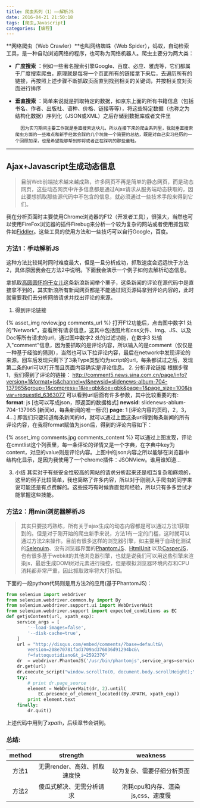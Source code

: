 ```yaml
---
title: 爬虫系列（1）——解析JS
date: 2016-04-21 21:50:18
tags: [爬虫,Javascript]
categories: [编程]
---
```



**网络爬虫（Web Crawler）**也叫网络蜘蛛（Web Spider），蚂蚁，自动检索工具，是一种自动浏览网络的程序，也可称为网络机器人。爬虫主要分为两大类：
 
- **广度搜索** ：例如一些著名搜索引擎Google、百度、必应、雅虎等，它们都属于广度搜索爬虫，原理就是每将一个页面所有的链接拿下来后，去遍历所有的链接，再按照上述步骤不断抓取页面直到找到相关的关键词，并按相关度对页面进行排序

- **垂直搜索** ：简单来说就是抓取特定的数据，如京东上面的所有书籍信息（包括书名、作者、出版社、语种、价格、链接等等），将这些特定数据（也称之为结构化数据）序列化（JSON或XML）之后存储到数据库或者文件里

		因为实习期间主要工作就是垂直搜索这块儿，所以在接下来的爬虫系列里，我就垂直搜索爬虫方面的一些难点和新手经常会踩的几个坑做一个简要的总结，既是对自己实习经历的一个回顾加深，也是希望能够帮到即将或者正在踩坑的那些童鞋。
		
-------------------

## Ajax+Javascript生成动态信息

> 目前Web前端技术越来越成熟，许多网页不再是简单的静态网页，而是动态网页，这些动态网页中许多信息都是通过Ajax请求从服务端动态获取的，因此要想抓取那些源代码中不包含的信息，就必须通过一些技术手段来得到它们。

我在分析页面时主要使用Chrome浏览器的F12（开发者工具），很强大，当然也可以使用FireFox浏览器的插件Firebug来分析一个较为复杂的网站或者使用抓包软件如[Fiddler](http://www.telerik.com/fiddler)。这些工具的使用方法和一些技巧可以自行Google，百度。

### 方法1：手动解析JS
这种方法比较耗时同时难度最大，但是一旦分析成功，抓取速度会远远快于方法2，具体原因我会在方法2中说明。下面我会演示一个例子如何去解析动态信息。

拿抓取[高圆圆怀抱干女儿](http://slide.ent.sina.com.cn/star/w/slide_4_704_137965.html#p=1)这条新浪新闻举个栗子，这条新闻的评论在源代码中是直接拿不到的，其实新浪所有新闻网页都是不能通过网页源码拿到评论内容的，此时就需要我们去分析网络请求并找出评论的来源。
1. 得到评论链接

{% asset_img review.jpg comments_url %}
打开F12功能后，点击图中数字1 处的“Network”，查看所有请求信息，这其中包括图片和css文件、Img、JS、以及Doc等所有请求的url，通过图中数字2 处的过滤功能，在数字3 处输入"comment"信息，因为要抓取的是评论内容，所以输入的是comment（仅仅是一种基于经验的猜测），当然也可以下拉评论内容，最后在network中发现评论的来源。回车后发现只剩下了3条Type类型均为script的url，每条都试过之后，发现第二条的url可以打开而且页面内容确实是评论信息。
2. 分析评论链接
根据步骤1，我们得到了评论的链接：
http://comment5.news.sina.com.cn/page/info?version=1&format=js&channel=yl&newsid=slidenews-album-704-137965&group=1&compress=1&ie=gbk&oe=gbk&page=1&page_size=100&jsvar=requestId_6363077
可以看到url后面有许多参数，其中比较重要的有:
**format**: js [也可以写成json，即返回的数据格式]
**newsid**: slidenews-ablum-704-137965 [新闻id，每条新闻的唯一标识]
**page**: 1 [评论内容的页码，2，3，4...]
即我们只要知道每条新闻的id，就可以通过上面这条url得到每条新闻的所有评论内容，在我将format赋值为json后，得到的评论内容如下：

{% asset_img comments.jpg comments_content %}
可以通过上图发现，评论在cmntlist这个列表里，每一条评论的详情又是一个字典，在字典中key为content，对应的value则是评论内容。上图中的json内容之所以能够在浏览器中结构化显示，是因为我使用了一个chrome插件：JSONView。谁用谁知道...

3. 小结
其实对于有些安全性较高的网站的请求分析起来还是相当复杂和麻烦的，这里的例子比较简单，我也简略了许多内容，所以对于刚刚入手爬虫的同学来说可能还是有点费解的。这些技巧有时候靠直觉和经验，所以只有多多尝试才能掌握这些技能。

### 方法2：用mini浏览器解析JS
> 其实只要技巧熟练，所有关于ajax生成的动态内容都是可以通过方法1获取到的。但是对于刚开始的爬虫新手来说，方法1有一定的门槛，这时就可以通过方法2来操作。目前有很多这样的浏览器引擎，如主要用于自动化测试的[Selenuim](http://www.seleniumhq.org/)、没有浏览器界面的[PhantomJS](http://phantomjs.org/)、[HtmlUnit](http://htmlunit.sourceforge.net/) 以及[CasperJS](http://casperjs.org/)，也有很多基于webkit的其他浏览器引擎，也就是说我们可以用这些引擎来渲染js，最后生成DOM树对元素进行操控，但是模拟浏览器环境内存和CPU消耗都非常严重，因此抓取效率将大打折扣。

下面的一段python代码则是用方法2的应用(基于PhantomJS)：
``` python
from selenium import webdriver
from selenium.webdriver.common.by import By
from selenium.webdriver.support.ui import WebDriverWait
from selenium.webdriver.support import expected_conditions as EC
def getjsContent(url, xpath_exp):
	service_args = [
		'--load-images=false',
		'--disk-cache=true',
	]
	url = "http://disqus.com/embed/comments/?base=default&\
		version=208e70781fad1709ad376036d91294bc&\
		f=fattoquotidiano&t_i=2592376"
	dr  = webdriver.PhantomJS('/usr/bin/phantomjs',service_args=service_args)
	dr.get(url)
	dr.execute_script("window.scrollTo(0, document.body.scrollHeight);")
	try:
		# print dr.page_source
		element = WebDriverWait(dr, 2).until(
			EC.presence_of_element_located((By.XPATH, xpath_exp))
		print element.text
	finally:
		dr.quit()
```
上述代码中用到了*xpath*，后续章节会讲到。

### 总结:
| method    |    strength| weakness|
| :------: | :--------:| :-------: |
| 方法1  | 无需render、高效、抓取速度快 |  较为复杂、需要仔细分析页面   |
| 方法2     |  傻瓜式解决、无需分析请求|  消耗cpu和内存、渲染js,css、速度慢  |

